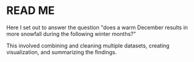
# READ ME

Here I set out to answer the question "does a warm December results in more snowfall during the following winter months?" 

This involved combining and cleaning multiple datasets, creating visualization, and summarizing the findings.
